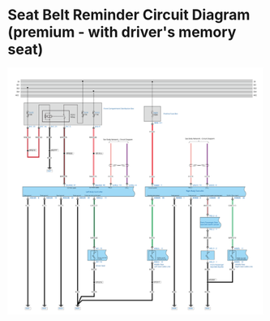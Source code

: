 # Seat Belt Reminder Circuit Diagram (premium - with driver's memory seat)

![](../../res/6/G082108.svg)